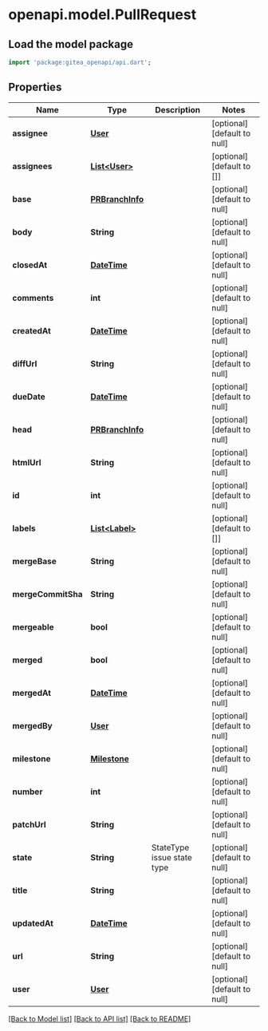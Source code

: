 # openapi.model.PullRequest

## Load the model package
```dart
import 'package:gitea_openapi/api.dart';
```

## Properties
Name | Type | Description | Notes
------------ | ------------- | ------------- | -------------
**assignee** | [**User**](User.md) |  | [optional] [default to null]
**assignees** | [**List&lt;User&gt;**](User.md) |  | [optional] [default to []]
**base** | [**PRBranchInfo**](PRBranchInfo.md) |  | [optional] [default to null]
**body** | **String** |  | [optional] [default to null]
**closedAt** | [**DateTime**](DateTime.md) |  | [optional] [default to null]
**comments** | **int** |  | [optional] [default to null]
**createdAt** | [**DateTime**](DateTime.md) |  | [optional] [default to null]
**diffUrl** | **String** |  | [optional] [default to null]
**dueDate** | [**DateTime**](DateTime.md) |  | [optional] [default to null]
**head** | [**PRBranchInfo**](PRBranchInfo.md) |  | [optional] [default to null]
**htmlUrl** | **String** |  | [optional] [default to null]
**id** | **int** |  | [optional] [default to null]
**labels** | [**List&lt;Label&gt;**](Label.md) |  | [optional] [default to []]
**mergeBase** | **String** |  | [optional] [default to null]
**mergeCommitSha** | **String** |  | [optional] [default to null]
**mergeable** | **bool** |  | [optional] [default to null]
**merged** | **bool** |  | [optional] [default to null]
**mergedAt** | [**DateTime**](DateTime.md) |  | [optional] [default to null]
**mergedBy** | [**User**](User.md) |  | [optional] [default to null]
**milestone** | [**Milestone**](Milestone.md) |  | [optional] [default to null]
**number** | **int** |  | [optional] [default to null]
**patchUrl** | **String** |  | [optional] [default to null]
**state** | **String** | StateType issue state type | [optional] [default to null]
**title** | **String** |  | [optional] [default to null]
**updatedAt** | [**DateTime**](DateTime.md) |  | [optional] [default to null]
**url** | **String** |  | [optional] [default to null]
**user** | [**User**](User.md) |  | [optional] [default to null]

[[Back to Model list]](../README.md#documentation-for-models) [[Back to API list]](../README.md#documentation-for-api-endpoints) [[Back to README]](../README.md)



